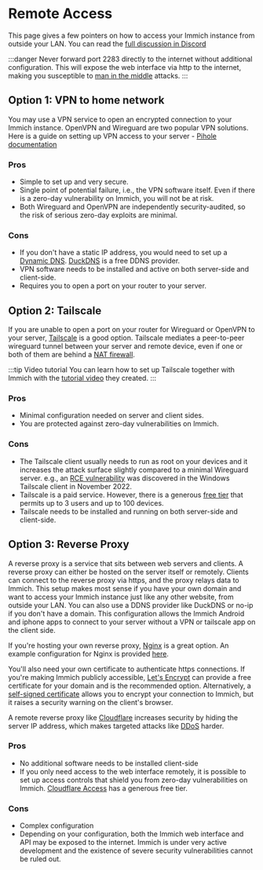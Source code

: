 # Remote Access

This page gives a few pointers on how to access your Immich instance from outside your LAN.
You can read the [full discussion in Discord](https://discord.com/channels/979116623879368755/1122615710846308484)

:::danger
Never forward port 2283 directly to the internet without additional configuration. This will expose the web interface via http to the internet, making you susceptible to [man in the middle](https://en.wikipedia.org/wiki/Man-in-the-middle_attack) attacks.
:::

## Option 1: VPN to home network

You may use a VPN service to open an encrypted connection to your Immich instance. OpenVPN and Wireguard are two popular VPN solutions. Here is a guide on setting up VPN access to your server - [Pihole documentation](https://docs.pi-hole.net/guides/vpn/wireguard/overview/)

### Pros

- Simple to set up and very secure.
- Single point of potential failure, i.e., the VPN software itself. Even if there is a zero-day vulnerability on Immich, you will not be at risk.
- Both Wireguard and OpenVPN are independently security-audited, so the risk of serious zero-day exploits are minimal.

### Cons

- If you don't have a static IP address, you would need to set up a [Dynamic DNS](https://www.cloudflare.com/learning/dns/glossary/dynamic-dns/). [DuckDNS](https://www.duckdns.org/) is a free DDNS provider.
- VPN software needs to be installed and active on both server-side and client-side.
- Requires you to open a port on your router to your server.

## Option 2: Tailscale

If you are unable to open a port on your router for Wireguard or OpenVPN to your server, [Tailscale](https://tailscale.com/) is a good option. Tailscale mediates a peer-to-peer wireguard tunnel between your server and remote device, even if one or both of them are behind a [NAT firewall](https://en.wikipedia.org/wiki/Network_address_translation).

:::tip Video tutorial
You can learn how to set up Tailscale together with Immich with the [tutorial video](https://www.youtube.com/watch?v=Vt4PDUXB_fg) they created.
:::

### Pros

- Minimal configuration needed on server and client sides.
- You are protected against zero-day vulnerabilities on Immich.

### Cons

- The Tailscale client usually needs to run as root on your devices and it increases the attack surface slightly compared to a minimal Wireguard server. e.g., an [RCE vulnerability](https://github.com/tailscale/tailscale/security/advisories/GHSA-vqp6-rc3h-83cp) was discovered in the Windows Tailscale client in November 2022.
- Tailscale is a paid service. However, there is a generous [free tier](https://tailscale.com/pricing/) that permits up to 3 users and up to 100 devices.
- Tailscale needs to be installed and running on both server-side and client-side.

## Option 3: Reverse Proxy

A reverse proxy is a service that sits between web servers and clients. A reverse proxy can either be hosted on the server itself or remotely. Clients can connect to the reverse proxy via https, and the proxy relays data to Immich. This setup makes most sense if you have your own domain and want to access your Immich instance just like any other website, from outside your LAN. You can also use a DDNS provider like DuckDNS or no-ip if you don't have a domain. This configuration allows the Immich Android and iphone apps to connect to your server without a VPN or tailscale app on the client side.

If you're hosting your own reverse proxy, [Nginx](https://docs.nginx.com/nginx/admin-guide/web-server/reverse-proxy/) is a great option. An example configuration for Nginx is provided [here](/administration/reverse-proxy.md).

You'll also need your own certificate to authenticate https connections. If you're making Immich publicly accessible, [Let's Encrypt](https://letsencrypt.org/) can provide a free certificate for your domain and is the recommended option. Alternatively, a [self-signed certificate](https://en.wikipedia.org/wiki/Self-signed_certificate) allows you to encrypt your connection to Immich, but it raises a security warning on the client's browser.

A remote reverse proxy like [Cloudflare](https://www.cloudflare.com/learning/cdn/glossary/reverse-proxy/) increases security by hiding the server IP address, which makes targeted attacks like [DDoS](https://www.cloudflare.com/learning/ddos/what-is-a-ddos-attack/) harder.

### Pros

- No additional software needs to be installed client-side
- If you only need access to the web interface remotely, it is possible to set up access controls that shield you from zero-day vulnerabilities on Immich. [Cloudflare Access](https://www.cloudflare.com/zero-trust/products/access/) has a generous free tier.

### Cons

- Complex configuration
- Depending on your configuration, both the Immich web interface and API may be exposed to the internet. Immich is under very active development and the existence of severe security vulnerabilities cannot be ruled out.
